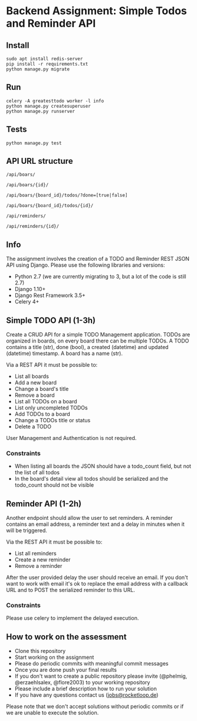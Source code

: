 # Backend Assignment: Simple Todos and Reminder API


## Install

    sudo apt install redis-server
    pip install -r requirements.txt
    python manage.py migrate

## Run

    celery -A greatesttodo worker -l info
    python manage.py createsuperuser
    python manage.py runserver

## Tests

    python manage.py test
    
## API URL structure

`/api/boars/`

`/api/boars/{id}/`

`/api/boars/{board_id}/todos/?done=[true|false]`

`/api/boars/{board_id}/todos/{id}/`

`/api/reminders/`

`/api/reminders/{id}/`


## Info

The assignment involves the creation of a TODO and Reminder REST JSON API using Django. Please use the following libraries and versions:

* Python 2.7 (we are currently migrating to 3, but a lot of the code is still 2.7)
* Django 1.10+ 
* Django Rest Framework 3.5+
* Celery 4+

## Simple TODO API (1-3h)

Create a CRUD API for a simple TODO Management application. TODOs are organized in boards, on every board there can be multiple TODOs. A TODO contains a title (str), done (bool), a created (datetime) and updated (datetime) timestamp. A board has a name (str). 

Via a REST API it must be possible to:

*   List all boards
*   Add a new board
*   Change a board's title
*   Remove a board
*   List all TODOs on a board
*   List only uncompleted TODOs
*   Add TODOs to a board
*   Change a TODOs title or status
*   Delete a TODO

User Management and Authentication is not required.

### Constraints

*   When listing all boards the JSON should have a todo_count field, but not the list of all todos
*   In the board's detail view all todos should be serialized and the todo_count should not be visible

## Reminder API (1-2h)

Another endpoint should allow the user to set reminders. A reminder contains an email address, a reminder text and a delay in minutes when it will be triggered. 

Via the REST API it must be possible to:

*   List all reminders
*   Create a new reminder
*   Remove a reminder

After the user provided delay the user should receive an email. If you don't want to work with email it's ok to replace the email address with a callback URL and to POST the serialized reminder to this URL.

### Constraints

Please use celery to implement the delayed execution.

## How to work on the assessment

*   Clone this repository
*   Start working on the assignment
*   Please do periodic commits with meaningful commit messages
*   Once you are done push your final results
*   If you don't want to create a public repository please invite (@phelmig, @erzaehlsalex, @flore2003) to your working repository
*   Please include a brief description how to run your solution
*   If you have any questions contact us (jobs@rocketloop.de)

Please note that we don't accept solutions without periodic commits or if we are unable to execute the solution.

